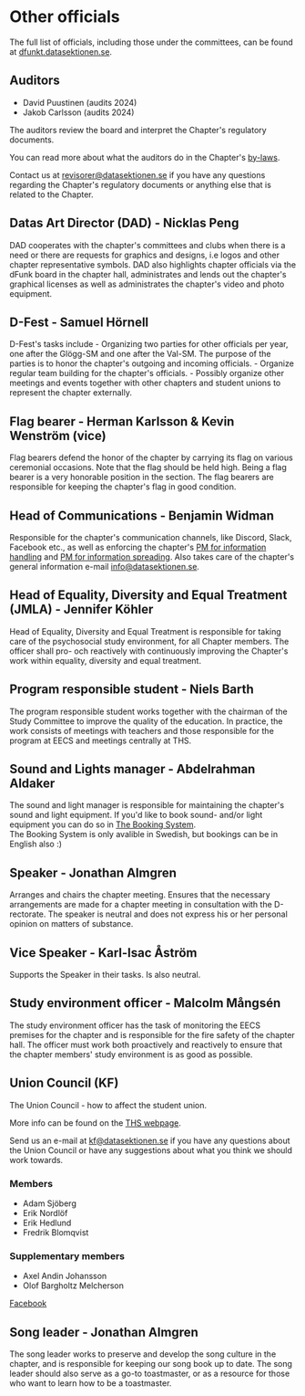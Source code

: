# Other officials

The full list of officials, including those under the committees, can be found at [dfunkt.datasektionen.se](https://dfunkt.datasektionen.se/).

## Auditors

- David Puustinen (audits 2024)
- Jakob Carlsson (audits 2024)

The auditors review the board and interpret the Chapter's regulatory documents.

You can read more about what the auditors do in the Chapter's [by-laws](https://styrdokument.datasektionen.se/stadgar).

Contact us at [revisorer@datasektionen.se](mailto:revisorer@datasektionen.se) if you have any questions regarding the Chapter's regulatory documents or anything else that is related to the Chapter.

## Datas Art Director (DAD) - Nicklas Peng

DAD cooperates with the chapter's committees and clubs when there is a need or there are requests for graphics and designs, i.e logos and other chapter representative symbols. DAD also highlights chapter officials via the dFunk board in the chapter hall, administrates and lends out the chapter's graphical licenses as well as administrates the chapter's video and photo equipment.

## D-Fest - Samuel Hörnell

D-Fest's tasks include - Organizing two parties for other officials per year, one after the Glögg-SM and one after the Val-SM. The purpose of the parties is to honor the chapter's outgoing and incoming officials. - Organize regular team building for the chapter's officials. - Possibly organize other meetings and events together with other chapters and student unions to represent the chapter externally.


## Flag bearer - Herman Karlsson & Kevin Wenström (vice)

Flag bearers defend the honor of the chapter by carrying its flag on various ceremonial occasions. Note that the flag should be held high. Being a flag bearer is a very honorable position in the section. The flag bearers are responsible for keeping the chapter's flag in good condition.


## Head of Communications - Benjamin Widman

Responsible for the chapter's communication channels, like Discord, Slack, Facebook etc., as well as enforcing the chapter's [PM for information handling](https://styrdokument.datasektionen.se/pm/pm_informationshantering) and [PM for information spreading](https://styrdokument.datasektionen.se/pm/pm_informationsspridning). Also takes care of the chapter's general information e-mail [info@datasektionen.se](mailto:info@datasektionen.se).

## Head of Equality, Diversity and Equal Treatment (JMLA) - Jennifer Köhler

Head of Equality, Diversity and Equal Treatment is responsible for taking care of the psychosocial study environment, for all Chapter members. The officer shall pro- och reactively with continuously improving the Chapter's work within equality, diversity and equal treatment.

## Program responsible student - Niels Barth

The program responsible student works together with the chairman of the Study Committee to improve the quality of the education. In practice, the work consists of meetings with teachers and those responsible for the program at EECS and meetings centrally at THS.


## Sound and Lights manager - Abdelrahman Aldaker

The sound and light manager is responsible for maintaining the chapter's sound and light equipment.
If you'd like to book sound- and/or light equipment you can do so in [The Booking System](https://bokning.datasektionen.se/bookings/12).  
The Booking System is only avalible in Swedish, but bookings can be in English also :)


## Speaker - Jonathan Almgren

Arranges and chairs the chapter meeting. Ensures that the necessary arrangements are made for a chapter meeting in consultation with the D-rectorate. The speaker is neutral and does not express his or her personal opinion on matters of substance.

## Vice Speaker - Karl-Isac Åström

Supports the Speaker in their tasks. Is also neutral.


## Study environment officer - Malcolm Mångsén

The study environment officer has the task of monitoring the EECS premises for the chapter and is responsible for the fire safety of the chapter hall. The officer must work both proactively and reactively to ensure that the chapter members' study environment is as good as possible.


## Union Council (KF)

The Union Council - how to affect the student union.

More info can be found on the [THS webpage](https://thskth.se/en/general/about-ths/union-council).

Send us an e-mail at [kf@datasektionen.se](mailto:kf@datasektionen.se) if you have any questions about the Union Council or have any suggestions about what you think we should work towards.

### Members

- Adam Sjöberg
- Erik Nordlöf
- Erik Hedlund
- Fredrik Blomqvist

### Supplementary members

- Axel Andin Johansson
- Olof Bargholtz Melcherson

[Facebook](https://facebook.com/KF.Data)


## Song leader - Jonathan Almgren

The song leader works to preserve and develop the song culture in the chapter, and is responsible for keeping our song book up to date. The song leader should also serve as a go-to toastmaster, or as a resource for those who want to learn how to be a toastmaster.
